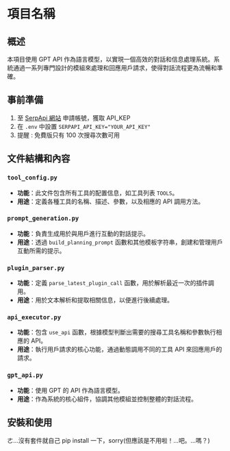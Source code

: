 # 項目名稱

## 概述

本項目使用 GPT API 作為語言模型，以實現一個高效的對話和信息處理系統。系統通過一系列專門設計的模組來處理和回應用戶請求，使得對話流程更為流暢和準確。

## 事前準備
1. 至 [SerpApi 網站](https://serpapi.com/manage-api-key) 申請帳號，獲取 API_KEP
2. 在 `.env` 中設置 `SERPAPI_API_KEY="YOUR_API_KEY"`
3. 提醒 : 免費版只有 100 次搜尋次數可用

## 文件結構和內容

### `tool_config.py`
- **功能**：此文件包含所有工具的配置信息，如工具列表 `TOOLS`。
- **用途**：定義各種工具的名稱、描述、參數，以及相應的 API 調用方法。

### `prompt_generation.py`
- **功能**：負責生成用於與用戶進行互動的對話提示。
- **用途**：透過 `build_planning_prompt` 函數和其他模板字符串，創建和管理用戶互動所需的提示。

### `plugin_parser.py`
- **功能**：定義 `parse_latest_plugin_call` 函數，用於解析最近一次的插件調用。
- **用途**：用於文本解析和提取相關信息，以便進行後續處理。

### `api_executor.py`
- **功能**：包含 `use_api` 函數，根據模型判斷出需要的搜尋工具名稱和參數執行相應的 API。
- **用途**：執行用戶請求的核心功能，通過動態調用不同的工具 API 來回應用戶的請求。

### `gpt_api.py`
- **功能**：使用 GPT 的 API 作為語言模型。
- **用途**：作為系統的核心組件，協調其他模組並控制整體的對話流程。

## 安裝和使用

ㄜ...沒有套件就自己 pip install 一下，sorry(但應該是不用啦！...吧。...嗎？)


